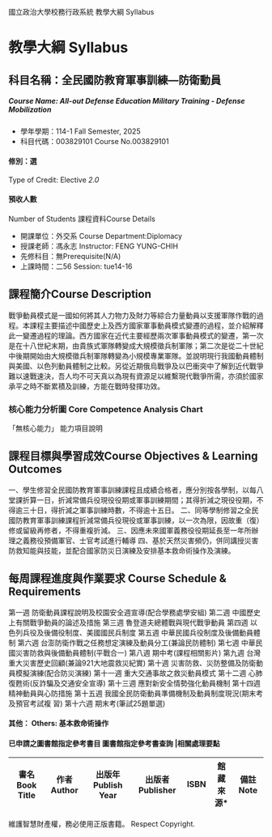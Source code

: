 國立政治大學校務行政系統 教學大綱 Syllabus
# 教學大綱 Syllabus
##  科目名稱：全民國防教育軍事訓練—防衛動員
#####  Course Name: All-out Defense Education Military Training - Defense Mobilization
  * 學年學期：114-1 Fall Semester, 2025 
  * 科目代碼：003829101 Course No.003829101
#### 修別：選
Type of Credit: Elective 
_2.0_
#### 預收人數
Number of Students
課程資料Course Details
  * 開課單位：外交系 Course Department:Diplomacy 
  * 授課老師：馮永志 Instructor: FENG YUNG-CHIH 
  * 先修科目：無Prerequisite(N/A)
  * 上課時間：二56 Session: tue14-16
##  課程簡介Course Description
戰爭動員模式是一國如何將其人力物力及財力等綜合力量動員以支援軍隊作戰的過程。本課程主要描述中國歷史上及西方國家軍事動員模式變遷的過程，並介紹解釋此一變遷過程的理論。西方國家在近代主要經歷兩次軍事動員模式的變遷，第一次是在十八世紀末期，由貴族式軍隊轉變成大規模徵兵制軍隊；第二次是從二十世紀中後期開始由大規模徵兵制軍隊轉變為小規模專業軍隊。並說明現行我國動員體制與美國、以色列動員體制之比較。另從近期俄烏戰爭及以巴衝突中了解到近代戰爭難以速戰速決，吾人均不可天真以為現有資源足以維繫現代戰爭所需，亦須於國家承平之時不斷累積及訓練，方能在戰時發揮功效。
###  核心能力分析圖 Core Competence Analysis Chart
「無核心能力」 
能力項目說明
##  課程目標與學習成效Course Objectives & Learning Outcomes 
一、學生修習全民國防教育軍事訓練課程且成績合格者，應分別按各學制，以每八堂課折算一日，折減常備兵役現役役期或軍事訓練期間；其得折減之現役役期，不得逾三十日，得折減之軍事訓練時數，不得逾十五日。
二、同等學制修習之全民國防教育軍事訓練課程折減常備兵役現役或軍事訓練，以一次為限，因故重（復）修或留級再修者，不得重複折減。
三、因應未來國軍義務役役期延長至一年所辦理之義務役預備軍官、士官考試進行輔導
四、基於天然災害頻仍，併同講授災害防救知能與技能，並配合國家防災日演練及安排基本救命術操作及演練。
##  每周課程進度與作業要求 Course Schedule & Requirements
第一週 防衛動員課程說明及校園安全週宣導(配合學務處學安組)
第二週 中國歷史上有關戰爭動員的論述及措施
第三週 魯登道夫總體戰與現代戰爭動員
第四週 以色列兵役及後備役制度、美國國民兵制度
第五週 中華民國兵役制度及後備動員體制
第六週 台澎防衛作戰之任務想定演練及動員分工(兼論民防體制)
第七週 中華民國災害防救與後備動員體制(平戰合一)
第八週 期中考(課程相關影片)
第九週 台灣重大災害歷史回顧(兼論921大地震救災紀實)
第十週 災害防救、災防整備及防衛動員模擬演練(配合防災演練)
第十一週 重大交通事故之救災動員模式
第十二週 心肺復甦術(反詐騙及交通安全宣導)
第十三週 應對新安全情勢強化動員機制
第十四週 精神動員與心防措施
第十五週 我國全民防衛動員準備機制及動員制度現況(期末考及預官考試複
習)
第十六週 期末考(筆試25題單選)
####  其他： Others: 基本救命術操作 
####  已申請之圖書館指定參考書目  圖書館指定參考書查詢 |相關處理要點
書名 Book Title |  作者 Author |  出版年 Publish Year |  出版者 Publisher |  ISBN  |  館藏來源* |  備註 Note  
---|---|---|---|---|---|---  
維護智慧財產權，務必使用正版書籍。 Respect Copyright.
